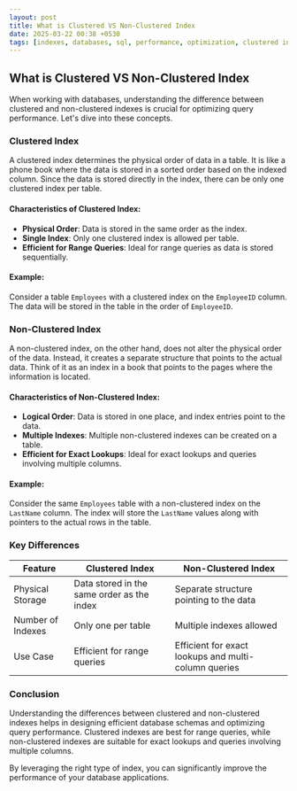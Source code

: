 ```yaml
---
layout: post
title: What is Clustered VS Non-Clustered Index
date: 2025-03-22 00:38 +0530
tags: [indexes, databases, sql, performance, optimization, clustered index, non-clustered index]
---
```


## What is Clustered VS Non-Clustered Index

When working with databases, understanding the difference between clustered and non-clustered indexes is crucial for optimizing query performance. Let's dive into these concepts.

### Clustered Index

A clustered index determines the physical order of data in a table. It is like a phone book where the data is stored in a sorted order based on the indexed column. Since the data is stored directly in the index, there can be only one clustered index per table.

#### Characteristics of Clustered Index:
- **Physical Order**: Data is stored in the same order as the index.
- **Single Index**: Only one clustered index is allowed per table.
- **Efficient for Range Queries**: Ideal for range queries as data is stored sequentially.

#### Example:
Consider a table `Employees` with a clustered index on the `EmployeeID` column. The data will be stored in the table in the order of `EmployeeID`.

### Non-Clustered Index

A non-clustered index, on the other hand, does not alter the physical order of the data. Instead, it creates a separate structure that points to the actual data. Think of it as an index in a book that points to the pages where the information is located.

#### Characteristics of Non-Clustered Index:
- **Logical Order**: Data is stored in one place, and index entries point to the data.
- **Multiple Indexes**: Multiple non-clustered indexes can be created on a table.
- **Efficient for Exact Lookups**: Ideal for exact lookups and queries involving multiple columns.

#### Example:
Consider the same `Employees` table with a non-clustered index on the `LastName` column. The index will store the `LastName` values along with pointers to the actual rows in the table.

### Key Differences

| Feature           | Clustered Index                            | Non-Clustered Index                                  |
| ----------------- | ------------------------------------------ | ---------------------------------------------------- |
| Physical Storage  | Data stored in the same order as the index | Separate structure pointing to the data              |
| Number of Indexes | Only one per table                         | Multiple indexes allowed                             |
| Use Case          | Efficient for range queries                | Efficient for exact lookups and multi-column queries |

### Conclusion

Understanding the differences between clustered and non-clustered indexes helps in designing efficient database schemas and optimizing query performance. Clustered indexes are best for range queries, while non-clustered indexes are suitable for exact lookups and queries involving multiple columns.

By leveraging the right type of index, you can significantly improve the performance of your database applications.
